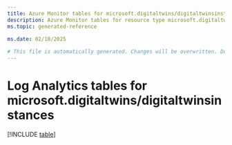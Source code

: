 ```yaml
---
title: Azure Monitor tables for microsoft.digitaltwins/digitaltwinsinstances
description: Azure Monitor tables for resource type microsoft.digitaltwins/digitaltwinsinstances
ms.topic: generated-reference
   
ms.date: 02/18/2025

# This file is automatically generated. Changes will be overwritten. Do not change this file directly.
---
```


# Log Analytics tables for microsoft.digitaltwins/digitaltwinsinstances  

[!INCLUDE [table](~/reusable-content/ce-skilling/azure/includes/azure-monitor/reference/tables/microsoft-digitaltwins_digitaltwinsinstances-include.md)]

